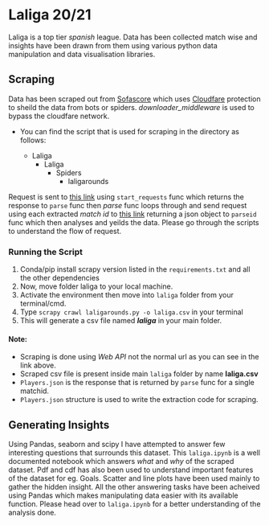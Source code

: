 # Laliga 20/21
Laliga is a top tier *spanish* league. Data has been collected match wise and insights have been drawn from them using various python data manipulation and data visualisation libraries.

## Scraping

Data has been scraped out from [Sofascore](https://www.sofascore.com/) which uses [Cloudfare](https://www.cloudflare.com/) protection to sheild the data from bots or spiders.
*downloader_middleware* is used to bypass the cloudfare network. 

* You can find the script that is used for scraping in the directory as follows:

  * Laliga
    * Laliga
      * Spiders
        * laligarounds

Request is sent to [this link](https://api.sofascore.com/api/v1/unique-tournament/8/season/32501/events/round) using `start_requests` func which returns the response to `parse`
func then *parse* func loops through and send request using each extracted *match id* to [this link](https://api.sofascore.com/api/v1/event/8966364/lineups) returning a json object to `parseid` func which then analyses and yeilds the data. Please go through the scripts to understand the flow of request.


### Running the Script

1. Conda/pip install scrapy version listed in the `requirements.txt` and all the other dependencies
2. Now, move folder laliga to your local machine.
3. Activate the environment then move into `laliga` folder from your terminal/cmd.
4. Type `scrapy crawl laligarounds.py -o laliga.csv` in your terminal
5. This will generate a csv file named  ***laliga*** in your main folder.


#### Note:  
 * Scraping is done using *Web API* not the normal url as you can see in the link above.
 * Scraped csv file is present inside main `laliga` folder by name **laliga.csv**
 * `Players.json` is the response that is returned by `parse` func for a single matchid.
 * `Players.json` structure is used to write the extraction code for scraping.


## Generating Insights

Using Pandas, seaborn and scipy I have attempted to answer few interesting questions that surrounds this dataset. This `laliga.ipynb` is a well documented notebook which answers *what* and  *why* of the scraped dataset. Pdf and cdf has also been used to understand important features of the dataset for eg. Goals. Scatter and line plots have been used mainly to gather the hidden insight. All the other answering tasks have been acheived using Pandas which makes manipulating data easier with its available function. Please head over to `laliga.ipynb` for a better understanding of the analysis done.
